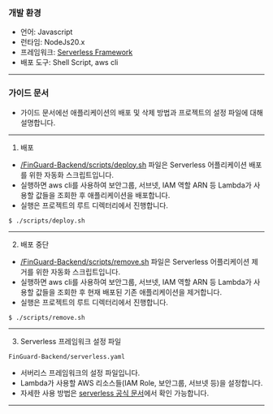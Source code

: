 ### 개발 환경

- 언어: Javascript
- 런타임: NodeJs20.x
- 프레임워크: [Serverless Framework](https://www.serverless.com/)
- 배포 도구: Shell Script, aws cli

---

### 가이드 문서

- 가이드 문서에선 애플리케이션의 배포 및 삭제 방법과 프로젝트의 설정 파일에 대해 설명합니다.

---

1. 배포

- [/FinGuard-Backend/scripts/deploy.sh](/FinGuard-Backend/scripts/deploy.sh) 파일은 Serverless 어플리케이션 배포를 위한 자동화 스크립트입니다.
- 실행하면 aws cli를 사용하여 보안그룹, 서브넷, IAM 역할 ARN 등 Lambda가 사용할 값들을 조회한 후 애플리케이션을 배포합니다.
- 실행은 프로젝트의 루트 디렉터리에서 진행합니다.

```Shell
$ ./scripts/deploy.sh
```

---

2. 배포 중단

- [/FinGuard-Backend/scripts/remove.sh](/FinGuard-Backend/scripts/remove.sh) 파일은 Serverless 어플리케이션 제거를 위한 자동화 스크립트입니다.
- 실행하면 aws cli를 사용하여 보안그룹, 서브넷, IAM 역할 ARN 등 Lambda가 사용할 값들을 조회한 후 현재 배포된 기존 애플리케이션을 제거합니다.
- 실행은 프로젝트의 루트 디렉터리에서 진행합니다.

```Shell
$ ./scripts/remove.sh
```

---

3. Serverless 프레임워크 설정 파일

```
FinGuard-Backend/serverless.yaml
```

- 서버리스 프레임워크의 설정 파일입니다.
- Lambda가 사용할 AWS 리소스들(IAM Role, 보안그룹, 서브넷 등)을 설정합니다.
- 자세한 사용 방법은 [serverless 공식 문서](https://www.serverless.com/framework/docs/providers/aws/guide/serverless.yml)에서 확인 가능합니다.

---
